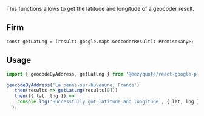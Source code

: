 This functions allows to get the latitude and longitude of a geocoder result.

## Firm

```tsx
const getLatLng = (result: google.maps.GeocoderResult): Promise<any>;
```

## Usage

```js
import { geocodeByAddress, getLatLng } from '@eezyquote/react-google-places';

geocodeByAddress('La penne-sur-huveaune, France')
  .then(results => getLatLng(results[0]))
  .then(({ lat, lng }) =>
    console.log('Successfully got latitude and longitude', { lat, lng })
  );
```